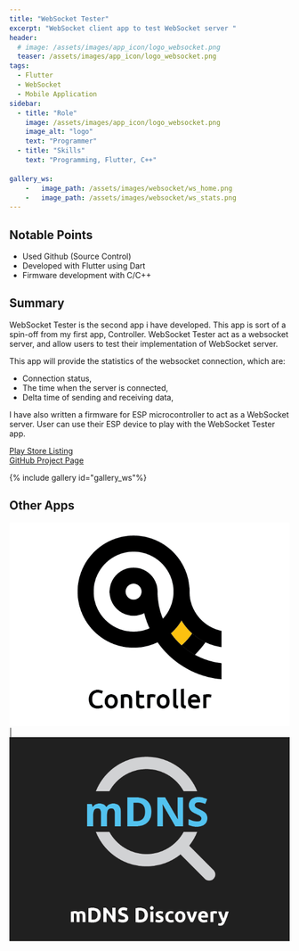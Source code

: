 ```yaml
---
title: "WebSocket Tester"
excerpt: "WebSocket client app to test WebSocket server "
header:
  # image: /assets/images/app_icon/logo_websocket.png
  teaser: /assets/images/app_icon/logo_websocket.png
tags:
  - Flutter
  - WebSocket
  - Mobile Application
sidebar:
  - title: "Role"
    image: /assets/images/app_icon/logo_websocket.png
    image_alt: "logo"
    text: "Programmer"
  - title: "Skills"
    text: "Programming, Flutter, C++"

gallery_ws:
    -   image_path: /assets/images/websocket/ws_home.png
    -   image_path: /assets/images/websocket/ws_stats.png
---
```


## Notable Points

+ Used Github (Source Control)
+ Developed with Flutter using Dart
+ Firmware development with C/C++

## Summary

WebSocket Tester is the second app i have developed. This app is sort of a spin-off from my first app, Controller. WebSocket Tester act as a websocket server, and allow users to test their implementation of WebSocket server.

This app will provide the statistics of the websocket connection, which are:

+ Connection status,
+ The time when the server is connected,
+ Delta time of sending and receiving data,

I have also written a firmware for ESP microcontroller to act as a WebSocket server. User can use their ESP device to play with the WebSocket Tester app.

[Play Store Listing](https://play.google.com/store/apps/details?id=com.websockettester.app&hl=en&gl=US)  
[GitHub Project Page](https://github.com/invoklab/WebSocket-Tester)

{% include gallery id="gallery_ws"%}

## Other Apps

[![alt-text-1](/assets/images/app_icon/logo_controller.png)](/portfolio/controller) | [![alt-text-2](/assets/images/app_icon/logo_mdns.png)](/portfolio/mdns)
